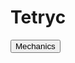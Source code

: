 # Tetryc

<button class="button" onclick="window.open('https://docs.google.com/document/d/1zo1o8DX0uHotm1P4S5kcc3rg9YplQq3DoQEDdw4YfS0/edit?usp=sharing');">Mechanics</button>